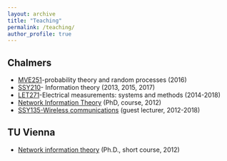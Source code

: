 ```yaml
---
layout: archive
title: "Teaching"
permalink: /teaching/
author_profile: true
---
```



## Chalmers ##

- [MVE251](https://pingpong.chalmers.se/public/courseId/6916/publicPage.do)-probability theory and random processes (2016)
- [SSY210](https://pingpong.chalmers.se/public/courseId/5083/launchPublicCourse.do?id=5083)- Information theory (2013, 2015, 2017)
- [LET271](https://www.student.chalmers.se/sp/course?course_id=23877)-Electrical measurements: systems and methods (2014-2018)
- [Network Information Theory](https://sites.google.com/site/durisi/teaching/network-information-theory) (PhD, course, 2012)
- [SSY135-Wireless communications](https://www.student.chalmers.se/sp/course?course_id=20251) (guest lecturer, 2012-2018)


## TU Vienna ##

- [Network information theory](https://sites.google.com/site/durisi/teaching/nit-tuvienna-2012) (Ph.D., short course, 2012)



